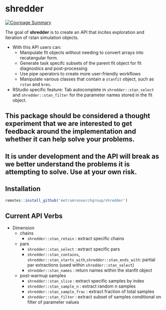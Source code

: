 
<!-- README.md is generated from README.Rmd. Please edit that file -->

# shredder

<!-- badges: start -->

[![Covrpage
Summary](https://img.shields.io/badge/covrpage-Last_Build_2019_11_19-brightgreen.svg)](http://tinyurl.com/y3zvyrpx)
<!-- badges: end -->

The goal of **shredder** is to create an API that incites exploration
and iteration of rstan simulation objects.

  - With this API users can:
      - Manipulate fit objects without needing to convert arrays into
        recatangular form.
      - Generate task specifc subsets of the parent fit object for fit
        diagnostics and post-processing
      - Use pipe operators to create more user-friendly workflows
      - Manipulate various classes that contain a `stanfit` object, such
        as `rstan` and `brms`.
  - RStudio specific feature: Tab autocomplete in
    `shredder::stan_select` and `shredder::stan_filter` for the
    parameter names stored in the fit
object.

## This package should be considered a thought experiment that we are interested to get feedback around the implementation and whether it can help solve your problems.

## It is under development and the API will break as we better understand the problems it is attempting to solve. Use at your own risk.

## Installation

``` r
remotes::install_github('metrumresearchgroup/shredder')
```

## Current API Verbs

  - Dimension
      - chains
          - `shredder::stan_retain` : extract specific chains
      - pars
          - `shredder::stan_select` : extract specific pars
          - `shredder::stan_contains`,
            `shredder::stan_starts_with`,`shredder::stan_ends_with`:
            partial par extractions (used within
            `shredder::stan_select`)
          - `shredder::stan_names` : return names within the stanfit
            object
      - post-warmup samples
          - `shredder::stan_slice` : extract specific samples by index
          - `shredder::stan_sample_n` : extract random n samples
          - `shredder::stan_sample_frac` : extract fraction of total
            samples
          - `shredder::stan_filter` : extract subset of samples
            conditional on filter of parameter values
